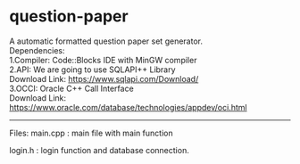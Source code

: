 # question-paper
A automatic formatted question paper set generator.<br>
Dependencies:<br>
1.Compiler: Code::Blocks IDE with MinGW compiler <br>
2.API: We are going to use SQLAPI++ Library<br>
  Download Link: https://www.sqlapi.com/Download/ <br>
3.OCCI: Oracle C++ Call Interface <br>
  Download Link: https://www.oracle.com/database/technologies/appdev/oci.html <br>




_______________________________________________________________________

Files:
main.cpp : main file with main function

login.h : login function and database connection.
